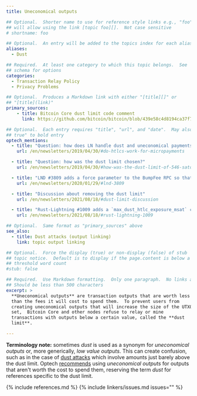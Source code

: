 ```yaml
---
title: Uneconomical outputs

## Optional.  Shorter name to use for reference style links e.g., "foo"
## will allow using the link [topic foo][].  Not case sensitive
# shortname: foo

## Optional.  An entry will be added to the topics index for each alias
aliases:
  - Dust

## Required.  At least one category to which this topic belongs.  See
## schema for options
categories:
  - Transaction Relay Policy
  - Privacy Problems

## Optional.  Produces a Markdown link with either "[title][]" or
## "[title](link)"
primary_sources:
    - title: Bitcoin Core dust limit code comment
      link: https://github.com/bitcoin/bitcoin/blob/439e58c4d8194ca37f70346727d31f52e69592ec/src/policy/policy.cpp#L14

## Optional.  Each entry requires "title", "url", and "date".  May also use "feature:
## true" to bold entry
optech_mentions:
  - title: "Question: how does LN handle dust and uneconomical payments?"
    url: /en/newsletters/2019/04/30/#do-htlcs-work-for-micropayments

  - title: "Question: how was the dust limit chosen?"
    url: /en/newsletters/2019/04/30/#how-was-the-dust-limit-of-546-satoshis-was-chosen-why-not-550-satoshis

  - title: "LND #3809 adds a force parameter to the BumpFee RPC so that it can spend uneconomical UTXOs"
    url: /en/newsletters/2020/01/29/#lnd-3809

  - title: "Discussion about removing the dust limit"
    url: /en/newsletters/2021/08/18/#dust-limit-discussion

  - title: "Rust-Lightning #1009 adds a `max_dust_htlc_exposure_msat` channel configuration option"
    url: /en/newsletters/2021/08/18/#rust-lightning-1009

## Optional.  Same format as "primary_sources" above
see_also:
  - title: Dust attacks (output linking)
    link: topic output linking

## Optional.  Force the display (true) or non-display (false) of stub
## topic notice.  Default is to display if the page.content is below a
## threshold word count
#stub: false

## Required.  Use Markdown formatting.  Only one paragraph.  No links allowed.
## Should be less than 500 characters
excerpt: >
  **Uneconomical outputs** are transaction outputs that are worth less
  than the fees it will cost to spend them.  To prevent users from
  creating uneconomical outputs that will increase the size of the UTXO
  set,  Bitcoin Core and other nodes refuse to relay or mine
  transactions with outputs below a certain value, called the **dust
  limit**.

---
```

**Terminology note:** sometimes *dust* is used as a synonym for
*uneconomical outputs* or, more generically, *low value outputs*.  This
can create confusion, such as in the case of [dust attacks][] which
involve amounts just barely above the dust limit.  Optech
[recommends][optech style] using *uneconomical outputs* for outputs that
aren't worth the cost to spend them, reserving the term *dust* for
references specific to the dust limit.

[dust attacks]: /en/topics/output-linking/
[optech style]: https://github.com/bitcoinops/bitcoinops.github.io/blob/master/STYLE.md

{% include references.md %}
{% include linkers/issues.md issues="" %}
